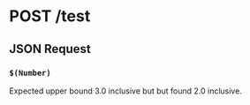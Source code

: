 # **POST** /test

## JSON Request

### `$(Number)`

Expected upper bound 3.0 inclusive but but found 2.0 inclusive.
